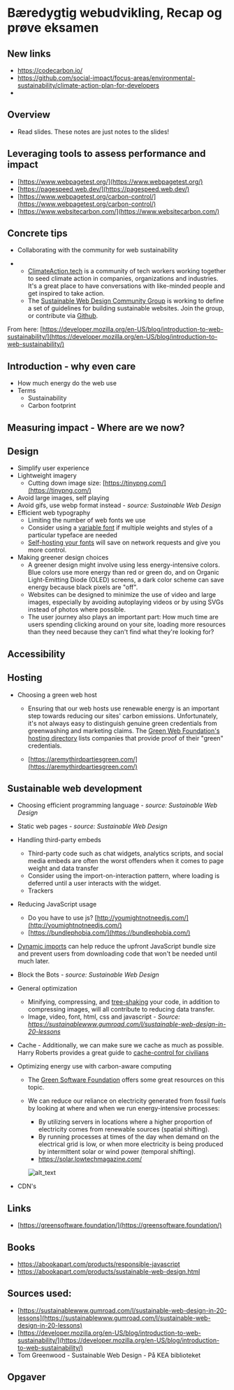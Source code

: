 # Bæredygtig webudvikling, Recap og prøve eksamen



## New links

- https://codecarbon.io/
- https://github.com/social-impact/focus-areas/environmental-sustainability/climate-action-plan-for-developers
- 



## Overview

- Read slides. These notes are just notes to the slides!



## Leveraging tools to assess performance and impact

- [https://www.webpagetest.org/](https://www.webpagetest.org/)
- [https://pagespeed.web.dev/](https://pagespeed.web.dev/)
- [https://www.webpagetest.org/carbon-control/](https://www.webpagetest.org/carbon-control/)
- [https://www.websitecarbon.com/](https://www.websitecarbon.com/)



## Concrete tips

- Collaborating with the community for web sustainability

- - [ClimateAction.tech](https://climateaction.tech/) is a community of tech workers working together to seed climate action  in companies, organizations and industries. It's a great place to have  conversations with like-minded people and get inspired to take action.
  - The [Sustainable Web Design Community Group](https://www.w3.org/community/sustyweb/) is working to define a set of guidelines for building sustainable websites. Join the group, or contribute via [Github](https://github.com/w3c/sustyweb/).



From here: [https://developer.mozilla.org/en-US/blog/introduction-to-web-sustainability/](https://developer.mozilla.org/en-US/blog/introduction-to-web-sustainability/)



## Introduction - why even care

- How much energy do the web use
- Terms
  - Sustainability
  - Carbon footprint



## Measuring impact - Where are we now?



## Design

- Simplify user experience
- Lightweight imagery
  - Cutting down image size: [https://tinypng.com/](https://tinypng.com/)
- Avoid large images, self playing
- Avoid gifs, use webp format instead - *source: Sustainable Web Design*
- Efficient web typography
  - Limiting the number of web fonts we use
  - Consider using a [variable font](https://developer.mozilla.org/en-US/docs/Web/CSS/CSS_fonts/Variable_fonts_guide) if multiple weights and styles of a particular typeface are needed
  - [Self-hosting your fonts](https://sia.codes/posts/making-google-fonts-faster/#self-host-your-web-fonts-for-full-control) will save on network requests and give you more control.
- Making greener design choices
  - A greener design might involve using less energy-intensive colors. Blue colors use more energy than red or green do, and on Organic  Light-Emitting Diode (OLED) screens, a dark color scheme can save energy because black pixels are "off".
  - Websites can be designed to minimize the use of video and large images,  especially by avoiding autoplaying videos or by using SVGs instead of  photos where possible.
  - The user journey also plays an important part: How much time are users spending clicking around on your site, loading more resources than they need because they can't find what they're looking for?



## Accessibility



## Hosting

- Choosing a green web host

  - Ensuring that our web hosts use renewable energy is an important step  towards reducing our sites' carbon emissions. Unfortunately, it's not  always easy to distinguish genuine green credentials from greenwashing  and marketing claims. The [Green Web Foundation's hosting directory](https://www.thegreenwebfoundation.org/directory/) lists companies that provide proof of their "green" credentials.

  - [https://aremythirdpartiesgreen.com/](https://aremythirdpartiesgreen.com/)



## Sustainable web development

- Choosing efficient programming language - *source: Sustainable Web Design*
- Static web pages - *source: Sustainable Web Design*

- Handling third-party embeds

  - Third-party code such as chat widgets, analytics scripts, and social media embeds are often the worst offenders when it comes to page weight and data transfer
  - Consider using the import-on-interaction pattern, where loading is deferred until a user interacts with the widget.
  - Trackers

- Reducing JavaScript usage

  - Do you have to use js? [http://youmightnotneedjs.com/](http://youmightnotneedjs.com/)
  - [https://bundlephobia.com/](https://bundlephobia.com/)

- [Dynamic imports](https://developer.mozilla.org/en-US/docs/Web/JavaScript/Reference/Operators/import#description) can help reduce the upfront JavaScript bundle size and prevent users  from downloading code that won't be needed until much later.

- Block the Bots - *source: Sustainable Web Design*

- General optimization

  - Minifying, compressing, and [tree-shaking](https://developer.mozilla.org/en-US/docs/Glossary/Tree_shaking) your code, in addition to compressing images, will all contribute to reducing data transfer.
  - Image, video, font, html, css and javascript - *Source: https://sustainablewww.gumroad.com/l/sustainable-web-design-in-20-lessons*

- Cache - Additionally, we can make sure we cache as much as possible. Harry Roberts provides a great guide to [cache-control for civilians](https://csswizardry.com/2019/03/cache-control-for-civilians/)

- Optimizing energy use with carbon-aware computing

  - The [Green Software Foundation](https://learn.greensoftware.foundation/carbon-awareness) offers some great resources on this topic.

  - We can reduce our reliance on electricity generated from fossil fuels by looking at where and when we run energy-intensive processes:

    - By utilizing servers in locations where a higher proportion of electricity comes from renewable sources (spatial shifting).
    - By running processes at times of the day when demand on the  electrical grid is low, or when more electricity is being produced by  intermittent solar or wind power (temporal shifting).
    - https://solar.lowtechmagazine.com/

    ![alt_text](https://learn.greensoftware.foundation/assets/images/07_variability_CI-7435d76aabeeecd5e276367c2003f018.png)

- CDN's



## Links

- [https://greensoftware.foundation/](https://greensoftware.foundation/)



## Books

- https://abookapart.com/products/responsible-javascript
- https://abookapart.com/products/sustainable-web-design.html



## Sources used:

- [https://sustainablewww.gumroad.com/l/sustainable-web-design-in-20-lessons](https://sustainablewww.gumroad.com/l/sustainable-web-design-in-20-lessons)
- [https://developer.mozilla.org/en-US/blog/introduction-to-web-sustainability/](https://developer.mozilla.org/en-US/blog/introduction-to-web-sustainability/)
-  Tom Greenwood - Sustainable Web Design - På KEA biblioteket



## Opgaver


